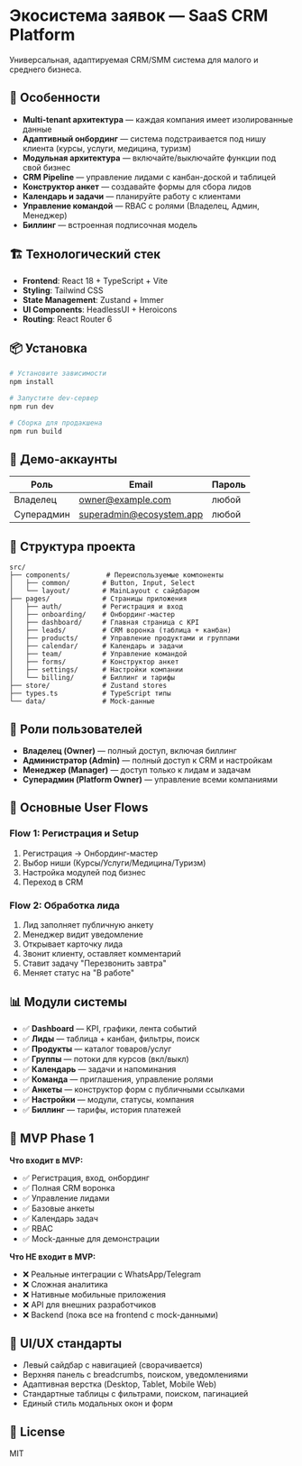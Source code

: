 # Экосистема заявок — SaaS CRM Platform

Универсальная, адаптируемая CRM/SMM система для малого и среднего бизнеса.

## 🚀 Особенности

- **Multi-tenant архитектура** — каждая компания имеет изолированные данные
- **Адаптивный онбординг** — система подстраивается под нишу клиента (курсы, услуги, медицина, туризм)
- **Модульная архитектура** — включайте/выключайте функции под свой бизнес
- **CRM Pipeline** — управление лидами с канбан-доской и таблицей
- **Конструктор анкет** — создавайте формы для сбора лидов
- **Календарь и задачи** — планируйте работу с клиентами
- **Управление командой** — RBAC с ролями (Владелец, Админ, Менеджер)
- **Биллинг** — встроенная подписочная модель

## 🏗️ Технологический стек

- **Frontend**: React 18 + TypeScript + Vite
- **Styling**: Tailwind CSS
- **State Management**: Zustand + Immer
- **UI Components**: HeadlessUI + Heroicons
- **Routing**: React Router 6

## 📦 Установка

```bash
# Установите зависимости
npm install

# Запустите dev-сервер
npm run dev

# Сборка для продакшена
npm run build
```

## 🔑 Демо-аккаунты

| Роль       | Email                     | Пароль |
|------------|---------------------------|--------|
| Владелец   | owner@example.com         | любой  |
| Суперадмин | superadmin@ecosystem.app  | любой  |

## 🎨 Структура проекта

```
src/
├── components/         # Переиспользуемые компоненты
│   ├── common/        # Button, Input, Select
│   └── layout/        # MainLayout с сайдбаром
├── pages/             # Страницы приложения
│   ├── auth/          # Регистрация и вход
│   ├── onboarding/    # Онбординг-мастер
│   ├── dashboard/     # Главная страница с KPI
│   ├── leads/         # CRM воронка (таблица + канбан)
│   ├── products/      # Управление продуктами и группами
│   ├── calendar/      # Календарь и задачи
│   ├── team/          # Управление командой
│   ├── forms/         # Конструктор анкет
│   ├── settings/      # Настройки компании
│   └── billing/       # Биллинг и тарифы
├── store/             # Zustand stores
├── types.ts           # TypeScript типы
└── data/              # Mock-данные
```

## 🔐 Роли пользователей

- **Владелец (Owner)** — полный доступ, включая биллинг
- **Администратор (Admin)** — полный доступ к CRM и настройкам
- **Менеджер (Manager)** — доступ только к лидам и задачам
- **Суперадмин (Platform Owner)** — управление всеми компаниями

## 🎯 Основные User Flows

### Flow 1: Регистрация и Setup
1. Регистрация → Онбординг-мастер
2. Выбор ниши (Курсы/Услуги/Медицина/Туризм)
3. Настройка модулей под бизнес
4. Переход в CRM

### Flow 2: Обработка лида
1. Лид заполняет публичную анкету
2. Менеджер видит уведомление
3. Открывает карточку лида
4. Звонит клиенту, оставляет комментарий
5. Ставит задачу "Перезвонить завтра"
6. Меняет статус на "В работе"

## 📊 Модули системы

- ✅ **Dashboard** — KPI, графики, лента событий
- ✅ **Лиды** — таблица + канбан, фильтры, поиск
- ✅ **Продукты** — каталог товаров/услуг
- ✅ **Группы** — потоки для курсов (вкл/выкл)
- ✅ **Календарь** — задачи и напоминания
- ✅ **Команда** — приглашения, управление ролями
- ✅ **Анкеты** — конструктор форм с публичными ссылками
- ✅ **Настройки** — модули, статусы, компания
- ✅ **Биллинг** — тарифы, история платежей

## 🚦 MVP Phase 1

**Что входит в MVP:**
- ✅ Регистрация, вход, онбординг
- ✅ Полная CRM воронка
- ✅ Управление лидами
- ✅ Базовые анкеты
- ✅ Календарь задач
- ✅ RBAC
- ✅ Mock-данные для демонстрации

**Что НЕ входит в MVP:**
- ❌ Реальные интеграции с WhatsApp/Telegram
- ❌ Сложная аналитика
- ❌ Нативные мобильные приложения
- ❌ API для внешних разработчиков
- ❌ Backend (пока все на frontend с mock-данными)

## 🎨 UI/UX стандарты

- Левый сайдбар с навигацией (сворачивается)
- Верхняя панель с breadcrumbs, поиском, уведомлениями
- Адаптивная верстка (Desktop, Tablet, Mobile Web)
- Стандартные таблицы с фильтрами, поиском, пагинацией
- Единый стиль модальных окон и форм

## 📝 License

MIT
